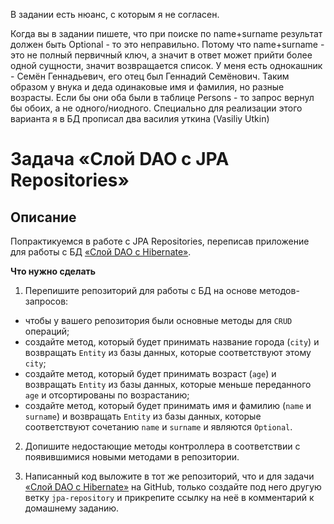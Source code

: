 В задании есть нюанс, с которым я не согласен.

Когда вы в задании пишете, что при поиске по name+surnamе результат должен быть Optional<Person> - то это неправильно.
Потому что name+surnamе - это не полный первичный ключ, а значит в ответ может прийти более одной сущности, значит возвращается список.
У меня есть однокашник - Семён Геннадьевич, его отец был Геннадий Семёнович. Таким образом у внука и деда одинаковые имя и фамилия, но разные возрасты. Если бы они оба были в таблице Persons - то запрос вернул бы обоих, а не одного/ниодного.
Специально для реализации этого варианта я в БД прописал два василия уткина (Vasiliy Utkin)

# Задача «Слой DAO c JPA Repositories»

## Описание

Попрактикуемся в работе с JPA Repositories, переписав приложение для работы с БД [«Слой DAO c Hibernate»](../../hibernate/task1/README.md).

**Что нужно сделать**

1. Перепишите репозиторий для работы с БД на основе методов-запросов:

 - чтобы у вашего репозитория были основные методы для `CRUD` операций;
 - создайте метод, который будет принимать название города (`city`) и возвращать `Entity` из базы данных, которые соответствуют этому `city`;
 - создайте метод, который будет принимать возраст (`age`) и возвращать `Entity` из базы данных, которые меньше переданного `age` и отсортированы по возрастанию;
 - создайте метод, который будет принимать имя и фамилию (`name` и `surname`) и возвращать `Entity` из базы данных, которые соответствуют сочетанию `name` и `surname` и являются `Optional`.
 
2. Допишите недостающие методы контроллера в соответствии с появившимися новыми методами в репозитории.

3. Написанный код выложите в тот же репозиторий, что и для задачи [«Слой DAO c Hibernate»](../../hibernate/task1/README.md) на GitHub, только создайте под него другую ветку `jpa-repository` и прикрепите ссылку на неё в комментарий к домашнему заданию.